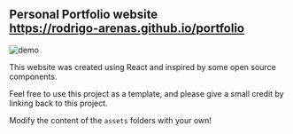 
<h2>
  Personal Portfolio website<br/>
  <a href="https://rodrigo-arenas.github.io/portfolio" target="_blank">
        https://rodrigo-arenas.github.io/portfolio</a>
</h2>


<img src="./src/assets/images/website.gif" alt="demo">

This website was created using React and inspired by some open source
components.

Feel free to use this project as a template, and please give a small credit by linking back to this project.

Modify the content of the `assets` folders with your own!
